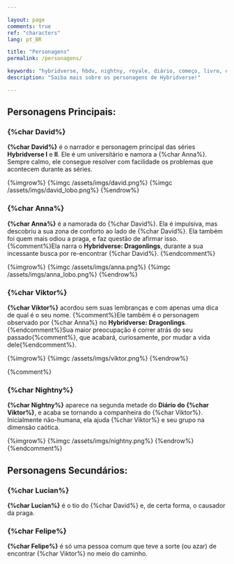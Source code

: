 ```yaml
---

layout: page
comments: true
ref: "characters"
lang: pt_BR

title: "Personagens"
permalink: /personagens/

keywords: "hybridverse, hbdv, nightny, royale, diário, começo, livro, dragões, david, lotus, viktor, anna, cendres, felipe, kaotine, personagens"
description: "Saiba mais sobre os personagens de Hybridverse!"

---
```


## Personagens Principais:

### {%char David%}


**{%char David%}** é o narrador e personagem principal das séries **Hybridverse I** e **II**.
Ele é um universitário e namora a {%char Anna%}. Sempre calmo, ele consegue resolver com facilidade os problemas que acontecem durante as séries.

{%imgrow%}
{%imgc /assets/imgs/david.png%}
{%imgc /assets/imgs/david_lobo.png%}
{%endrow%}

### {%char Anna%}

**{%char Anna%}** é a namorada do {%char David%}. Ela é impulsiva, mas descobriu a sua zona de conforto ao lado de {%char David%}. Ela também foi quem mais odiou a praga, e faz questão de afirmar isso.
{%comment%}Ela narra o **Hybridverse: Dragonlings**, durante a sua incessante busca por re-encontrar {%char David%}.
{%endcomment%}

{%imgrow%}
{%imgc /assets/imgs/anna.png%}
{%imgc /assets/imgs/anna_lobo.png%}
{%endrow%}

### {%char Viktor%}

**{%char Viktor%}** acordou sem suas lembranças e com apenas uma dica de qual é o seu nome.
{%comment%}Ele também é o personagem observado por {%char Anna%} no **Hybridverse: Dragonlings**.
{%endcomment%}Sua maior preocupação é correr atrás do seu passado{%comment%}, que acabará, curiosamente, por mudar a vida dele{%endcomment%}.

{%imgrow%}
{%imgc /assets/imgs/viktor.png%}
{%endrow%}

{%comment%}
### {%char Nightny%}

**{%char Nightny%}** aparece na segunda metade do **Diário do {%char Viktor%}**, e acaba se tornando a companheira do {%char Viktor%}.
Inicialmente não-humana, ela ajuda {%char Viktor%} e seu grupo na dimensão caótica.

{%imgrow%}
{%imgc /assets/imgs/nightny.png%}
{%endrow%}
{%endcomment%}

## Personagens Secundários:

### {%char Lucian%}

**{%char Lucian%}** é o tio do {%char David%} e, de certa forma, o causador da praga.

### {%char Felipe%}

**{%char Felipe%}** é só uma pessoa comum que teve a sorte (ou azar) de encontrar {%char Viktor%} no meio do caminho.